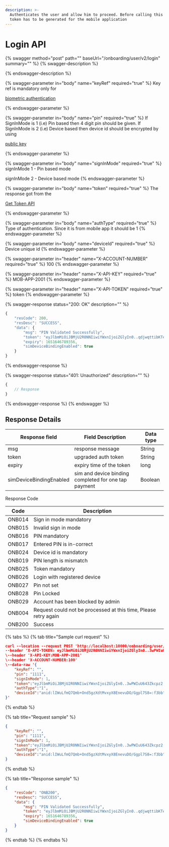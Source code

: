 ```yaml
---
description: >-
  Authenticates the user and allow him to proceed. Before calling this API, New
  token has to be generated for the mobile application
---
```


# Login API

{% swagger method="post" path="" baseUrl="<domain>/onboarding/user/v2/login" summary="" %}
{% swagger-description %}

{% endswagger-description %}

{% swagger-parameter in="body" name="keyRef" required="true" %}
Key ref is mandatory only for 

[biometric authentication](../../../../version-1/customer-on-boarding/api-specification/biometric-authentication/public-key-api.md)


{% endswagger-parameter %}

{% swagger-parameter in="body" name="pin" required="true" %}
If SignInMode is 1 (i.e) Pin based then 4 digit pin should be given. If SignInMode is 2 (i.e) Device based then device id should be encrypted by using

[ public key](../../../../version-1/customer-on-boarding/api-specification/biometric-authentication/public-key-api.md)


{% endswagger-parameter %}

{% swagger-parameter in="body" name="signInMode" required="true" %}
signInMode 1 - Pin based mode

signInMode 2 - Device based mode
{% endswagger-parameter %}

{% swagger-parameter in="body" name="token" required="true" %}
The response got from the 

[Get Token API](../../../../../../../../market-place/api-specification/version-1/get-token-api.md)


{% endswagger-parameter %}

{% swagger-parameter in="body" name="authType" required="true" %}
Type of authentication. Since it is from mobile app it should be 1
{% endswagger-parameter %}

{% swagger-parameter in="body" name="deviceId" required="true" %}
Device unique id
{% endswagger-parameter %}

{% swagger-parameter in="header" name="X-ACCOUNT-NUMBER" required="true" %}
100
{% endswagger-parameter %}

{% swagger-parameter in="header" name="X-API-KEY" required="true" %}
MOB-APP-2001
{% endswagger-parameter %}

{% swagger-parameter in="header" name="X-API-TOKEN" required="true" %}
token
{% endswagger-parameter %}

{% swagger-response status="200: OK" description="" %}
```javascript
{
    "resCode": 200,
    "resDesc": "SUCCESS",
    "data": {
        "msg": "PIN Validated Successfully",
        "token": "eyJlbmMiOiJBMjU2R0NNIiwiYWxnIjoiZGlyIn0..qdjwqttibKTehymt.yIZ6bqDiURUB5FOVgrQolK7NxWNfJK5dYd7y4-GYs6fZ90t59_LZ75smtFzfytu1R7TLyWJ-JzCcg1wtFfwkCMXOEX4K_tK1dMmJGoaTBhgAC4DIbtrugursET4w8XpPtK0VioFgkN36n9ik1VFE3pHiElaa7BzFhOK_EFZWccRVN8ca8DK6rruXCr2lO-beDW7dkiBT02m2BKtcP_DaHORm4bxKOjsaLVuiygqMtlOrBUy0MzXqpcIvnw3uGjjkSgJKwQ._j16sEG2vYxYaOm_CJ4LLw",
        "expiry": 1651646789356,
        "simDeviceBindingEnabled": true
    }
}
```
{% endswagger-response %}

{% swagger-response status="401: Unauthorized" description="" %}
```javascript
{
    // Response
}
```
{% endswagger-response %}
{% endswagger %}

## Response Details

| Response field          | Field Description                                    | Data type |
| ----------------------- | ---------------------------------------------------- | --------- |
| msg                     | response message                                     | String    |
| token                   | upgraded auth token                                  | String    |
| expiry                  | expiry time of the token                             | long      |
| simDeviceBindingEnabled | sim and device binding completed for one tap payment | Boolean   |

Response Code

| Code   | Description                                                     |
| ------ | --------------------------------------------------------------- |
| ONB014 | Sign in mode mandatory                                          |
| ONB015 | Invalid sign in mode                                            |
| ONB016 | PIN mandatory                                                   |
| ONB017 | Entered PIN is in-correct                                       |
| ONB024 | Device id is mandatory                                          |
| ONB019 | PIN length is mismatch                                          |
| ONB025 | Token mandatory                                                 |
| ONB026 | Login with registered device                                    |
| ONB027 | Pin not set                                                     |
| ONB028 | Pin Locked                                                      |
| ONB029 | Account has been blocked by admin                               |
| ONB004 | Request could not be processed at this time, Please retry again |
| ONB200 | Success                                                         |

{% tabs %}
{% tab title="Sample curl request" %}
```json
curl --location --request POST 'http://localhost:10000/onboarding/user/login/v1' \
--header 'X-API-TOKEN: eyJlbmMiOiJBMjU2R0NNIiwiYWxnIjoiZGlyIn0..3wPWIuU643Zkcpz2.BizUuyXgPHzuuFf0w8dhaHV9eFi6IFVTNZrExqtRfIqQJsOYN_C4eNCPU_mdF55czLcWw7lrUHYtIAdGEZMuALer4GFp3pqrTQgACNbRnTSMZJgCVLxCVEpoyMATxN0Bf6U4afeHGbNFmUx5MI_8osFvKIYA6u8thb2OF0SiJBlwuBcNhzhQ_T2rJ5bY10A9xUlU4eUoDaBKjg.-n-LFTVxXNbg9_qh5vy4og'
\--header 'X-API-KEY:MOB-APP-2001'
\--header 'X-ACCOUNT-NUMBER:100'
\--data-raw '{
    "keyRef": "",
    "pin": "1111",
    "signInMode": 1,
    "token":"eyJlbmMiOiJBMjU2R0NNIiwiYWxnIjoiZGlyIn0..3wPWIuU643Zkcpz2.BizUuyXgPHzuuFf0w8dhaHV9eFi6IFVTNZrExqtRfIqQJsOYN_C4eNCPU_mdF55czLcWw7lrUHYtIAdGEZMuALer4GFp3pqrTQgACNbRnTSMZJgCVLxCVEpoyMATxN0Bf6U4afeHGbNFmUx5MI_8osFvKIYA6u8thb2OF0SiJBlwuBcNhzhQ_T2rJ5bY10A9xUlU4eUoDaBKjg.-n-LFTVxXNbg9_qh5vy4og",
    "authType":"1",
    "deviceId":"anid:lIWuLfmQ7Qmb+Ond5gzXdtMvxyX8EnevuDO/Ggpl7S8=:f3bb"
}'
```
{% endtab %}

{% tab title="Request sample" %}
```json
{
    "keyRef": "",
    "pin": "1111",
    "signInMode": 1,
    "token":"eyJlbmMiOiJBMjU2R0NNIiwiYWxnIjoiZGlyIn0..3wPWIuU643Zkcpz2.BizUuyXgPHzuuFf0w8dhaHV9eFi6IFVTNZrExqtRfIqQJsOYN_C4eNCPU_mdF55czLcWw7lrUHYtIAdGEZMuALer4GFp3pqrTQgACNbRnTSMZJgCVLxCVEpoyMATxN0Bf6U4afeHGbNFmUx5MI_8osFvKIYA6u8thb2OF0SiJBlwuBcNhzhQ_T2rJ5bY10A9xUlU4eUoDaBKjg.-n-LFTVxXNbg9_qh5vy4og",
    "authType":"1",
    "deviceId":"anid:lIWuLfmQ7Qmb+Ond5gzXdtMvxyX8EnevuDO/Ggpl7S8=:f3bb"
}
```
{% endtab %}

{% tab title="Response sample" %}
```json
{
    "resCode": "ONB200",
    "resDesc": "SUCCESS",
    "data": {
        "msg": "PIN Validated Successfully",
        "token": "eyJlbmMiOiJBMjU2R0NNIiwiYWxnIjoiZGlyIn0..qdjwqttibKTehymt.yIZ6bqDiURUB5FOVgrQolK7NxWNfJK5dYd7y4-GYs6fZ90t59_LZ75smtFzfytu1R7TLyWJ-JzCcg1wtFfwkCMXOEX4K_tK1dMmJGoaTBhgAC4DIbtrugursET4w8XpPtK0VioFgkN36n9ik1VFE3pHiElaa7BzFhOK_EFZWccRVN8ca8DK6rruXCr2lO-beDW7dkiBT02m2BKtcP_DaHORm4bxKOjsaLVuiygqMtlOrBUy0MzXqpcIvnw3uGjjkSgJKwQ._j16sEG2vYxYaOm_CJ4LLw",
        "expiry": 1651646789356,
        "simDeviceBindingEnabled": true
    }
}
```
{% endtab %}
{% endtabs %}
